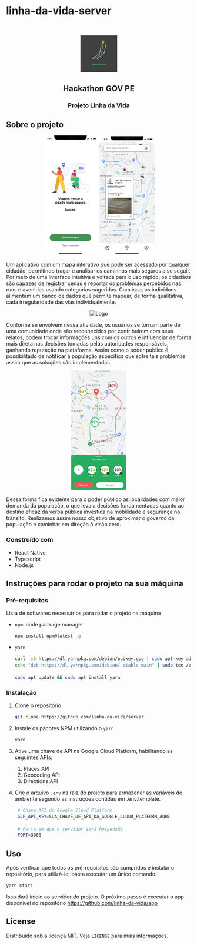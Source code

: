 # linha-da-vida-server

<!-- PROJECT LOGO -->
<br />
<p align="center">
  <a href="https://github.com/othneildrew/Best-README-Template">
    <img src="assets/logo.png" alt="Logo" width=100>
    
  </a>

  <h2 align="center">Hackathon GOV PE</h2>
  <h3 align="center">Projeto Linha da Vida</h3>

<!-- ABOUT THE PROJECT -->

## Sobre o projeto

<p align="center" width="100%">
  <img src="assets/Onboarding Screen.png"  alt="Logo" width=150>
  <img src="assets/Home _ Map 5.png"  alt="Logo" width=150>
</p>

Um aplicativo com um mapa interativo que pode ser acessado por qualquer cidadão, permitindo traçar e analisar os caminhos mais seguros a se seguir. Por meio de uma interface intuitiva e voltada para o uso rápido, os cidadãos são capazes de registrar cenas e reportar os problemas percebidos nas ruas e avenidas usando categorias sugeridas. Com isso, os indivíduos alimentam um banco de dados que permite mapear, de forma qualitativa, cada irregularidade das vias individualmente.

<p align="center" width="100%">
  <img src="assets/onboarding.gif"  alt="Logo" width=150>
</p>
Conforme se envolvem nessa atividade, os usuários se tornam parte de uma comunidade onde são reconhecidos por contribuírem com seus relatos, podem trocar informações uns com os outros e influenciar de forma mais direta nas decisões tomadas pelas autoridades responsáveis, ganhando reputação na plataforma. Assim como o poder público é possibilitado de notificar à população específica que sofre tais problemas assim que as soluções são implementadas.

<p align="center" width="100%">
  <img src="assets/Share.png"  alt="Logo" width=150>
</p>
Dessa forma fica evidente para o poder público as localidades com maior demanda da população, o que leva a decisões fundamentadas quanto ao destino eficaz da verba pública investida na mobilidade e segurança no trânsito. Realizamos assim nosso objetivo de aproximar o governo da população e caminhar em direção à visão zero.

### Construído com

- React Native
- Typescript
- Node.js

## Instruções para rodar o projeto na sua máquina

### Pré-requisitos

Lista de softwares necessários para rodar o projeto na máquina

- `npm`: node package manager
  ```sh
  npm install npm@latest -g
  ```
- `yarn`

  ```sh
  curl -sS https://dl.yarnpkg.com/debian/pubkey.gpg | sudo apt-key add -
  echo "deb https://dl.yarnpkg.com/debian/ stable main" | sudo tee /etc/apt/sources.list.d/yarn.list

  sudo apt update && sudo apt install yarn
  ```

### Instalação

1. Clone o repositório
   ```sh
   git clone https://github.com/linha-da-vida/server
   ```
2. Instale os pacotes NPM utilizando o `yarn`

   ```sh
   yarn
   ```

3. Ative uma chave de API na Google Cloud Platform, habilitando as seguintes APIs:

   1. Places API
   2. Geocoding API
   3. Directions API

4. Crie o arquivo `.env` na raiz do projeto para armazenar as variáveis de ambiente segundo as instruções contidas em .env.template.

   ```sh
    # Chave API da Google Cloud Platform
    GCP_API_KEY=SUA_CHAVE_DE_API_DA_GOOGLE_CLOUD_PLATFORM_AQUI

    # Porta em que o servidor será hospedado
    PORT=3000
   ```

## Uso

Após verificar que todos os pré-requisitos são cumpridos e instalar o repositório, para utilizá-lo, basta executar um único comando:

```sh
yarn start
```

Isso dará início ao servidor do projeto. O próximo passo é executar o app disponível no repositório https://github.com/linha-da-vida/app

<!-- LICENSE -->

## License

Distribuído sob a licença MIT. Veja `LICENSE` para mais informações.
